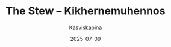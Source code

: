 ---
title: "The Stew – Kikherne­muhennos"
image: "https://vegaanibotti.lauravuo.me/2025/07/2025-07-09_small.png"
date: 2025-07-09
receipt_url: "https://kasviskapina.fi/reseptit/the-stew-kikhernemuhennos"
author: "Kasviskapina"
---